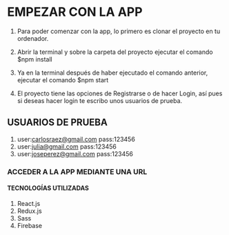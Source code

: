# EMPEZAR CON LA APP

1. Para poder comenzar con la app, lo primero es clonar el proyecto en tu ordenador.

2. Abrir la terminal y sobre la carpeta del proyecto ejecutar el comando $npm install

3. Ya en la terminal después de haber ejecutado el comando anterior, ejecutar el comando $npm start  

4. El proyecto tiene las opciones de Registrarse o de hacer Login, así pues si deseas hacer login te escribo unos usuarios de prueba.

## USUARIOS DE PRUEBA

1. user:carlosraez@gmail.com  pass:123456 
2. user:julia@gmail.com       pass:123456
3. user:joseperez@gmail.com   pass:123456

### ACCEDER A LA APP MEDIANTE UNA URL



#### TECNOLOGÍAS UTILIZADAS

1. React.js
2. Redux.js
3. Sass
4. Firebase















